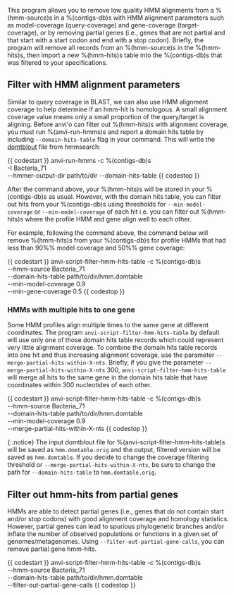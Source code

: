 This program allows you to remove low quality HMM alignments from a %(hmm-source)s in a %(contigs-db)s with HMM alignment parameters such as model-coverage (query-coverage) and gene-coverage (target-coverage), or by removing partial genes (i.e., genes that are not partial and that start with a start codon and end with a stop codon). Briefly, the program will remove all records from an %(hmm-source)s in the %(hmm-hits)s, then import a new %(hmm-hits)s table into the %(contigs-db)s that was filtered to your specifications.

## Filter with HMM alignment parameters

Similar to query coverage in BLAST, we can also use HMM alignment coverage to help determine if an hmm-hit is homologous. A small alignment coverage value means only a small proportion of the query/target is aligning. Before anvi'o can filter out %(hmm-hits)s with alignment coverage, you must run %(anvi-run-hmms)s and report a domain hits table by including `--domain-hits-table` flag in your command. This will write the [domtblout](http://eddylab.org/software/hmmer3/3.1b2/Userguide.pdf) file from hmmsearch:

{{ codestart }}
anvi-run-hmms -c %(contigs-db)s \
              -I Bacteria_71 \
              --hmmer-output-dir path/to/dir
              --domain-hits-table
{{ codestop }}

After the command above, your %(hmm-hits)s will be stored in your %(contigs-db)s as usual. However, with the domain hits table, you can filter out hits from your %(contigs-db)s using thresholds for `--min-model-coverage` or `--min-model-coverage` of each hit i.e. you can filter out %(hmm-hits)s where the profile HMM and gene align well to each other.

For example, following the command above, the command below will remove %(hmm-hits)s from your %(contigs-db)s for profile HMMs that had less than 90%% model coverage and 50%% gene coverage:

{{ codestart }}
anvi-script-filter-hmm-hits-table -c %(contigs-db)s \
                                  --hmm-source Bacteria_71 \
                                  --domain-hits-table path/to/dir/hmm.domtable \
                                  --min-model-coverage 0.9 \
                                  --min-gene-coverage 0.5
{{ codestop }}

### HMMs with multiple hits to one gene

Some HMM profiles align multiple times to the same gene at different coordinates. The program `anvi-script-filter-hmm-hits-table` by default will use only one of those domain hits table records which could represent very little alignment coverage. To combine the domain hits table records into one hit and thus increasing alignment coverage, use the parameter `--merge-partial-hits-within-X-nts`. Briefly, if you give the parameter `--merge-partial-hits-within-X-nts` 300, `anvi-script-filter-hmm-hits-table` will merge all hits to the same gene in the domain hits table that have coordinates within 300 nucleotides of each other.  

{{ codestart }}
anvi-script-filter-hmm-hits-table -c %(contigs-db)s \
                                  --hmm-source Bacteria_71 \
                                  --domain-hits-table path/to/dir/hmm.domtable \
                                  --min-model-coverage 0.9 \
                                  --merge-partial-hits-within-X-nts
{{ codestop }}

{:.notice}
The input domtblout file for %(anvi-script-filter-hmm-hits-table)s will be saved as `hmm.domtable.orig` and the output, filtered version will be saved as `hmm.domtable`. If you decide to change the coverage filtering threshold or `--merge-partial-hits-within-X-nts`, be sure to change the path for `--domain-hits-table`  to `hmm.domtable.orig`.

## Filter out hmm-hits from partial genes

HMMs are able to detect partial genes (i.e., genes that do not contain start and/or stop codons) with good alignment coverage and homology statistics. However, partial genes can lead to spurious phylogenetic branches and/or inflate the number of observed populations or functions in a given set of genomes/metagenomes. Using `--filter-out-partial-gene-calls`, you can remove partial gene hmm-hits.

{{ codestart }}
anvi-script-filter-hmm-hits-table -c %(contigs-db)s \
                                  --hmm-source Bacteria_71 \
                                  --domain-hits-table path/to/dir/hmm.domtable \
                                  --filter-out-partial-gene-calls
{{ codestop }}
